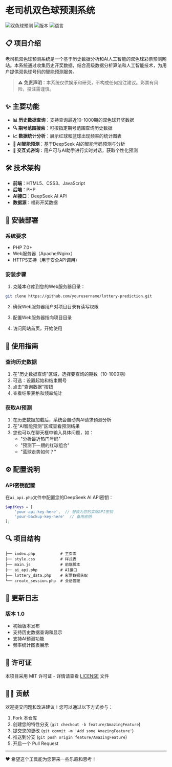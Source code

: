 # 老司机双色球预测系统

![双色球预测](https://img.shields.io/badge/双色球-预测系统-red)
![版本](https://img.shields.io/badge/版本-1.0-blue)
![语言](https://img.shields.io/badge/语言-PHP/JavaScript-yellow)

## 📋 项目介绍

老司机双色球预测系统是一个基于历史数据分析和AI人工智能的双色球彩票预测网站。本系统通过收集历史开奖数据，结合高级数据分析算法和人工智能技术，为用户提供双色球号码的智能预测服务。

> ⚠️ **免责声明**：本系统仅供娱乐和研究，不构成任何投注建议。彩票有风险，投注需谨慎。

## ✨ 主要功能

- **📊 历史数据查询**：支持查询最近10-1000期的双色球开奖数据
- **🔍 期号范围搜索**：可按指定期号范围查询历史数据
- **📈 数据统计分析**：展示红球和蓝球出现频率的统计图表
- **🤖 AI智能预测**：基于DeepSeek AI的智能号码预测与分析
- **💬 交互式咨询**：用户可与AI助手进行实时对话，获取个性化预测

## 🛠️ 技术架构

- **前端**：HTML5、CSS3、JavaScript
- **后端**：PHP
- **AI接口**：DeepSeek AI API
- **数据源**：福彩开奖数据

## 🔧 安装部署

### 系统要求

- PHP 7.0+
- Web服务器（Apache/Nginx）
- HTTPS支持（用于安全API调用）

### 安装步骤

1. 克隆本仓库到您的Web服务器目录：

```bash
git clone https://github.com/yourusername/lottery-prediction.git
```

2. 确保Web服务器用户对项目目录有读写权限

3. 配置Web服务器指向项目目录

4. 访问网站首页，开始使用

## 🚀 使用指南

### 查询历史数据

1. 在"历史数据查询"区域，选择要查询的期数（10-1000期）
2. 可选：设置起始和结束期号
3. 点击"查询数据"按钮
4. 查看结果表格和频率统计

### 获取AI预测

1. 在历史数据加载后，系统会自动向AI请求预测分析
2. 在"AI智能预测"区域查看预测结果
3. 您也可以在聊天框中输入具体问题，如：
   - "分析最近热门号码"
   - "预测下一期的红球组合"
   - "蓝球走势如何？"

## ⚙️ 配置说明

### API密钥配置

在`ai_api.php`文件中配置您的DeepSeek AI API密钥：

```php
$apiKeys = [
    'your-api-key-here',  // 替换为您的实际API密钥
    'your-backup-key-here'  // 备用密钥
];
```

## 🔍 项目结构

```
├── index.php           # 主页面
├── style.css           # 样式表
├── main.js             # 前端脚本
├── ai_api.php          # AI接口
├── lottery_data.php    # 彩票数据获取
└── create_session.php  # 会话管理
```

## 📝 更新日志

### 版本 1.0
- 初始版本发布
- 支持历史数据查询和显示
- 支持AI预测功能
- 频率统计图表展示

## 📜 许可证

本项目采用 MIT 许可证 - 详情请查看 [LICENSE](LICENSE) 文件

## 👨‍💻 贡献

欢迎提交问题和改进建议！您可以通过以下方式参与：

1. Fork 本仓库
2. 创建您的特性分支 (`git checkout -b feature/AmazingFeature`)
3. 提交您的更改 (`git commit -m 'Add some AmazingFeature'`)
4. 推送到分支 (`git push origin feature/AmazingFeature`)
5. 开启一个 Pull Request

---

❤️ 希望这个工具能为您带来一些乐趣和思考！